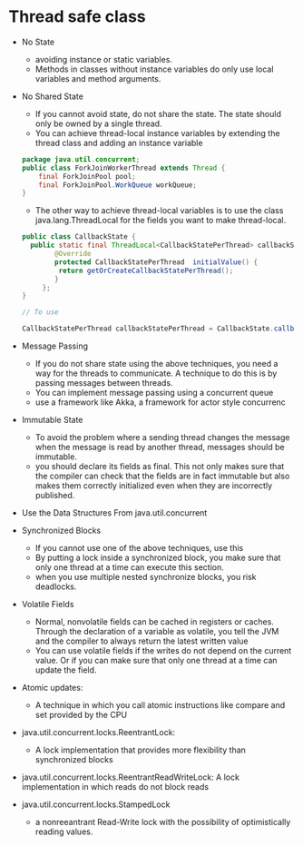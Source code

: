 # Thread safe class

- No State
  - avoiding instance or static variables.
  - Methods in classes without instance variables do only use local variables and method arguments.
- No Shared State
  - If you cannot avoid state, do not share the state. The state should only be owned by a single thread.
  - You can achieve thread-local instance variables by extending the thread class and adding an instance variable
  ```java
  package java.util.concurrent;
  public class ForkJoinWorkerThread extends Thread {
      final ForkJoinPool pool;
      final ForkJoinPool.WorkQueue workQueue;
  }
  ```
  - The other way to achieve thread-local variables is to use the class java.lang.ThreadLocal for the fields you want to make thread-local.
  ```Java
  public class CallbackState {
    public static final ThreadLocal<CallbackStatePerThread> callbackStatePerThread = new ThreadLocal<CallbackStatePerThread>() {
          @Override
          protected CallbackStatePerThread  initialValue() {
           return getOrCreateCallbackStatePerThread();
          }
       };
  }

  // To use

  CallbackStatePerThread callbackStatePerThread = CallbackState.callbackStatePerThread.get();
  ```
- Message Passing
  - If you do not share state using the above techniques, you need a way for the threads to communicate. A technique to do this is by passing messages between threads.
  - You can implement message passing using a concurrent queue
  - use a framework like Akka, a framework for actor style concurrenc
- Immutable State
  - To avoid the problem where a sending thread changes the message when the message is read by another thread, messages should be immutable.
  - you should declare its fields as final. This not only makes sure that the compiler can check that the fields are in fact immutable but also makes them correctly initialized even when they are incorrectly published.
- Use the Data Structures From java.util.concurrent
- Synchronized Blocks
  - If you cannot use one of the above techniques, use this
  - By putting a lock inside a synchronized block, you make sure that only one thread at a time can execute this section.
  - when you use multiple nested synchronize blocks, you risk deadlocks.

- Volatile Fields
  - Normal, nonvolatile fields can be cached in registers or caches. Through the declaration of a variable as volatile, you tell the JVM and the compiler to always return the latest written value
  - You can use volatile fields if the writes do not depend on the current value. Or if you can make sure that only one thread at a time can update the field.

- Atomic updates:
  - A technique in which you call atomic instructions like compare and set provided by the CPU
- java.util.concurrent.locks.ReentrantLock:
  - A lock implementation that provides more flexibility than synchronized blocks
- java.util.concurrent.locks.ReentrantReadWriteLock: A lock implementation in which reads do not block reads
- java.util.concurrent.locks.StampedLock
  - a nonreeantrant Read-Write lock with the possibility of optimistically reading values.
